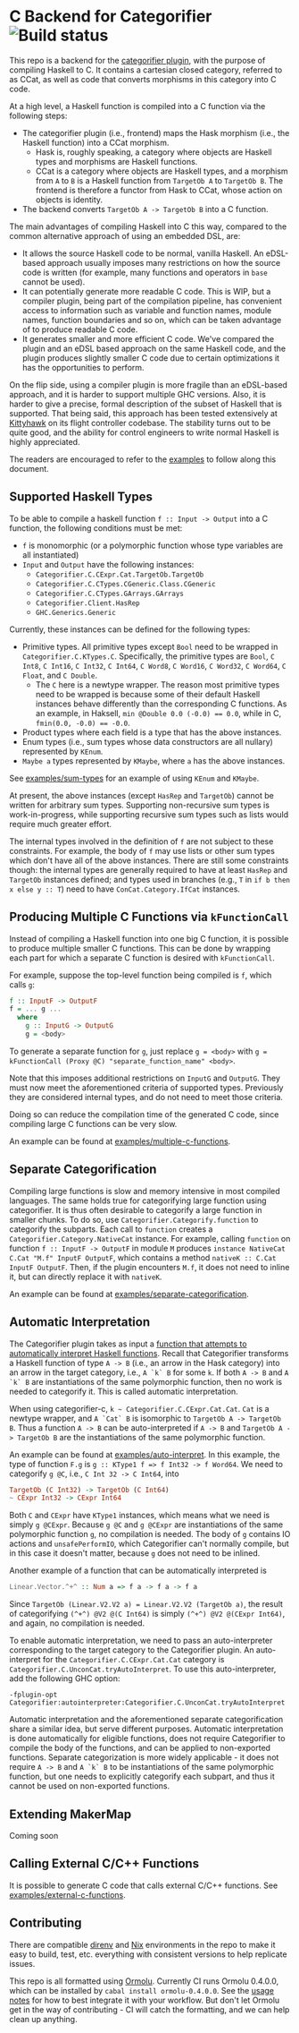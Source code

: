 # C Backend for Categorifier ![Build status](https://github.com/con-kitty/categorifier-c/actions/workflows/ci.yml/badge.svg?branch=master)

This repo is a backend for the [categorifier plugin](https://github.com/con-kitty/categorifier), with the purpose of compiling Haskell
to C. It contains a cartesian closed category,
referred to as CCat, as well as code that converts morphisms in this category into C code.

At a high level, a Haskell function is compiled into a C function via the following steps:

- The categorifier plugin (i.e., frontend) maps the Hask morphism (i.e., the Haskell function)
  into a CCat morphism.
  - Hask is, roughly speaking, a category where objects are Haskell types and morphisms are
    Haskell functions.
  - CCat is a category where objects are Haskell types, and a morphism from `A` to `B` is a
    Haskell function from `TargetOb A` to `TargetOb B`. The frontend is therefore a functor
    from Hask to CCat, whose action on objects is identity.
- The backend converts `TargetOb A -> TargetOb B` into a C function.

The main advantages of compiling Haskell into C this way, compared to the common
alternative approach of using an embedded DSL, are:

- It allows the source Haskell code to be normal, vanilla Haskell. An eDSL-based
  approach usually imposes many restrictions on how the source code is written
  (for example, many functions and operators in `base` cannot be used).
- It can potentially generate more readable C code. This is WIP, but a compiler
  plugin, being part of the compilation pipeline, has convenient access to
  information such as variable and function names, module names, function boundaries
  and so on, which can be taken advantage of to produce readable C code.
- It generates smaller and more efficient C code. We've compared the plugin and
  an eDSL based approach on the same Haskell code, and the plugin produces slightly
  smaller C code due to certain optimizations it has the opportunities to perform.

On the flip side, using a compiler plugin is more fragile than an eDSL-based
approach, and it is harder to support multiple GHC versions. Also, it is harder to give
a precise, formal description of the subset of Haskell that is supported. That being said, this
approach has been tested extensively at [Kittyhawk](https://www.kittyhawk.aero/) on its flight
controller codebase. The stability turns out to be quite good, and the ability for control engineers
to write normal Haskell is highly appreciated.

The readers are encouraged to refer to the [examples](examples) to follow along this document.

## Supported Haskell Types

To be able to compile a haskell function `f :: Input -> Output` into a C function, the
following conditions must be met:

- `f` is monomorphic (or a polymorphic function whose type variables are all instantiated)
- `Input` and `Output` have the following instances:
  - `Categorifier.C.CExpr.Cat.TargetOb.TargetOb`
  - `Categorifier.C.CTypes.CGeneric.Class.CGeneric`
  - `Categorifier.C.CTypes.GArrays.GArrays`
  - `Categorifier.Client.HasRep`
  - `GHC.Generics.Generic`

Currently, these instances can be defined for the following types:

- Primitive types. All primitive types except `Bool` need to be wrapped in `Categorifier.C.KTypes.C`.
  Specifically, the primitive types are `Bool`, `C Int8`, `C Int16`, `C Int32`,
  `C Int64`, `C Word8`, `C Word16`, `C Word32`, `C Word64`, `C Float`, and `C Double`.
  - The `C` here is a newtype wrapper. The reason most primitive types need to be wrapped is
    because some of their default Haskell instances behave differently than the corresponding
    C functions. As an example, in Haksell, `min @Double 0.0 (-0.0) == 0.0`, while in C,
    `fmin(0.0, -0.0) == -0.0`.
- Product types where each field is a type that has the above instances.
- Enum types (i.e., sum types whose data constructors are all nullary) represented by `KEnum`.
- `Maybe a` types represented by `KMaybe`, where `a` has the above instances.

See [examples/sum-types](examples/sum-types) for an example of using `KEnum` and `KMaybe`.

At present, the above instances (except `HasRep` and `TargetOb`) cannot be written for
arbitrary sum types. Supporting non-recursive sum types is work-in-progress, while supporting
recursive sum types such as lists would require much greater effort.

The internal types involved in the definition of `f` are not subject to these constraints.
For example, the body of `f` may use lists or other sum types which don't have all of the above
instances. There are still some constraints though: the internal types are generally required to
have at least `HasRep` and `TargetOb` instances defined; and types used in branches
(e.g., `T` in `if b then x else y :: T`) need to have `ConCat.Category.IfCat` instances.

<!-- TODO: explain the following:
- How to write TargetOb instances
- How to use CG.AsBitfield
- ???
-->

## Producing Multiple C Functions via `kFunctionCall`

Instead of compiling a Haskell function into one big C function, it is possible to produce
multiple smaller C functions. This can be done by wrapping each part for which a separate
C function is desired with `kFunctionCall`.

For example, suppose the top-level function being compiled is `f`, which calls `g`:

```haskell
f :: InputF -> OutputF
f = ... g ...
  where
    g :: InputG -> OutputG
    g = <body>
```

To generate a separate function for `g`, just replace `g = <body>` with
`g = kFunctionCall (Proxy @C) "separate_function_name" <body>`.

Note that this imposes additional restrictions on `InputG` and `OutputG`. They must
now meet the aforementioned criteria of supported types. Previously they are considered
internal types, and do not need to meet those criteria.

Doing so can reduce the compilation time of the generated C code, since compiling large C
functions can be very slow.

An example can be found at [examples/multiple-c-functions](examples/multiple-c-functions).

## Separate Categorification

Compiling large functions is slow and memory intensive in most compiled languages.
The same holds true for categorifying large function using categorifier. It is
thus often desirable to categorify a large function in
smaller chunks. To do so, use `Categorifier.Categorify.function` to categorify
the subparts. Each call to `function` creates a `Categorifier.Category.NativeCat`
instance. For example, calling `function` on function `f :: InputF -> OutputF` in
module `M` produces `instance NativeCat C.Cat "M.f" InputF OutputF`, which contains
a method `nativeK :: C.Cat InputF OutputF`. Then, if the plugin encounters `M.f`, it
does not need to inline it, but can directly replace it with `nativeK`.

An example can be found at [examples/separate-categorification](examples/separate-categorification).

## Automatic Interpretation

The Categorifier plugin takes as input a [function that attempts to automatically interpret Haskell functions](https://github.com/con-kitty/categorifier/blob/bdecff7019e3862c49a8360d7640710902bb1e58/plugin/Categorifier/Core/Categorify.hs#L113).
Recall that Categorifier transforms a Haskell function of type `A -> B` (i.e., an arrow in the Hask category)
into an arrow in the target category, i.e., ``A `k` B`` for some `k`. If both `A -> B` and ``A `k` B`` are
instantiations of the same polymorphic function, then no work is needed to categorify it.
This is called automatic interpretation.

When using categorifier-c, `k ~ Categorifier.C.CExpr.Cat.Cat`. `Cat` is a newtype wrapper, and ``A `Cat` B``
is isomorphic to `TargetOb A -> TargetOb B`. Thus a function `A -> B` can be auto-interpreted if `A -> B`
and `TargetOb A -> TargetOb B` are the instantiations of the same polymorphic function.

An example can be found at [examples/auto-interpret](examples/auto-interpret). In this example, the type of
function `F.g` is `g :: KType1 f => f Int32 -> f Word64`. We need to categorify `g @C`, i.e., `C Int 32 -> C Int64`,
into

```haskell
TargetOb (C Int32) -> TargetOb (C Int64)
~ CExpr Int32 -> CExpr Int64
```

Both `C` and `CExpr` have `KType1` instances, which means what we need is simply `g @CExpr`. Because
`g @C` and `g @CExpr` are instantiations of the same polymorphic function `g`, no compilation
is needed. The body of `g` contains IO actions and `unsafePerformIO`, which Categorifier can't normally compile,
but in this case it doesn't matter, because `g` does not need to be inlined.

Another example of a function that can be automatically interpreted is

```haskell
Linear.Vector.^+^ :: Num a => f a -> f a -> f a
```

Since `TargetOb (Linear.V2.V2 a) = Linear.V2.V2 (TargetOb a)`, the result of categorifying `(^+^) @V2 @(C Int64)`
is simply `(^+^) @V2 @(CExpr Int64)`, and again, no compilation is needed.

To enable automatic interpretation, we need to pass an auto-interpreter corresponding to the target category
to the Categorifier plugin. An auto-interpret for the `Categorifier.C.CExpr.Cat.Cat` category is
`Categorifier.C.UnconCat.tryAutoInterpret`. To use this auto-interpreter, add the following GHC option:

```
-fplugin-opt Categorifier:autointerpreter:Categorifier.C.UnconCat.tryAutoInterpret
```

Automatic interpretation and the aforementioned separate categorification share a similar idea, but serve
different purposes. Automatic interpretation is done automatically for eligible functions, does not require
Categorifier to compile the body of the functions, and can be applied to non-exported functions.
Separate categorization is more widely applicable - it does not require
`A -> B` and ``A `k` B`` to be instantiations of the same polymorphic function, but one needs to
explicitly categorify each subpart, and thus it cannot be used on non-exported functions.

## Extending MakerMap

Coming soon

## Calling External C/C++ Functions

It is possible to generate C code that calls external C/C++ functions.
See [examples/external-c-functions](examples/external-c-functions).

## Contributing

There are compatible [direnv](https://direnv.net/) and [Nix](https://nixos.org/manual/nix/stable/) environments in the repo to make it easy to build, test, etc. everything with consistent versions to help replicate issues.

This repo is all formatted using [Ormolu](https://github.com/tweag/ormolu). Currently CI runs Ormolu 0.4.0.0, which can be installed by `cabal install ormolu-0.4.0.0`. See the [usage notes](https://github.com/tweag/ormolu#usage) for how to best integrate it with your workflow. But don't let Ormolu get in the way of contributing - CI will catch the formatting, and we can help clean up anything.
